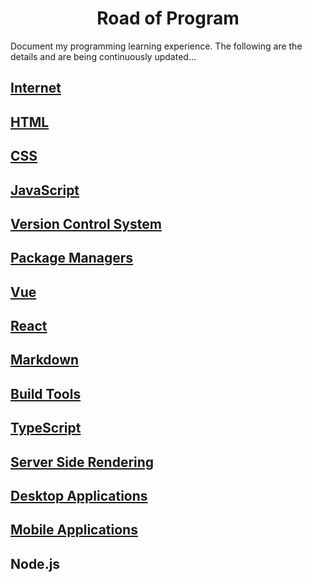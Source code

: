 #  <center> Road of Program </center>
Document my programming learning experience. The following are the details and are being continuously updated...

## [Internet](/Internet/index.md)

## [HTML](/HTML/index.md)

## [CSS](/CSS/index.md)

## [JavaScript](/JavaScript/index.md)

## [Version Control System](/Version%20Control%20System/index.md)

## [Package Managers](/Package%20Managers/index.md)

## [Vue](/Vue/index.md)

## [React](/React/index.md)

## [Markdown](/Markdown/index.md)

## [Build Tools](/Build%20Tools/index.md)

## [TypeScript](/TypeScript/index.md)

## [Server Side Rendering](/Server%20Side%20Rendering/index.md)

## [Desktop Applications](/Desktop%20Applications/index.md)

## [Mobile Applications](/Mobile%20Applications/index.md)

## Node.js
